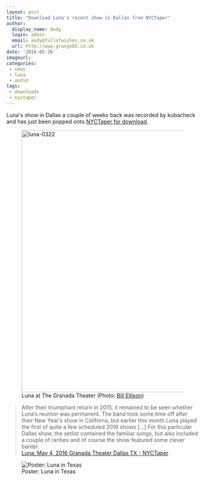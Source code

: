 ```yaml
---
layout: post
title: "Download Luna's recent show in Dallas from NYCTaper"
author:
  display_name: Andy
  login: admin
  email: andy@fullofwishes.co.uk
  url: http://www.grange85.co.uk
date: '2016-05-26'
imageurl:
categories:
 - news
 - luna
 - audio
tags:
 - downloads
 - nyctaper
---
```

<p class="lead">Luna's show in Dallas a couple of weeks back was recorded by kubacheck and has just been popped onto <a href="http://www.nyctaper.com/2016/05/luna-may-4-2016-granada-theater-dallas-tx/">NYCTaper for download</a>.</p>
<figure><a data-flickr-embed="true"  href="https://www.flickr.com/photos/billellisonphotographer/26232518524/in/album-72157667799946551/" title="luna-0322"><img src="https://c5.staticflickr.com/8/7549/26232518524_25b7e88dd8_b.jpg" width="1024" height="684" alt="luna-0322"></a><figcaption>Luna at The Granada Theater (Photo: <a href="https://www.flickr.com/photos/billellisonphotographer/sets/72157667799946551">Bill Ellison</a>)</figcaption></figure>

<blockquote>After their triumphant return in 2015, it remained to be seen whether Luna’s reunion was permanent. The band took some time off after their New Year’s show in Californa, but earlier this month Luna played the first of quite a few scheduled 2016 shows [&hellip;] For this particular Dallas show, the setlist contained the familiar songs, but also included a couple of rarities and of course the show featured some clever banter.
<footer><a href="http://www.nyctaper.com/2016/05/luna-may-4-2016-granada-theater-dallas-tx/">Luna: May 4, 2016 Granada Theater Dallas TX - NYCTaper</a></footer>
</blockquote>

<figure class="caption aligncenter"><img src="https://media.fullofwishes.co.uk/02-luna/show_assets/2016-05/2016-05-luna-texas.jpg" alt="Poster: Luna in Texas" /><figcaption class="caption-text">Poster: Luna in Texas</figcaption></figure>




